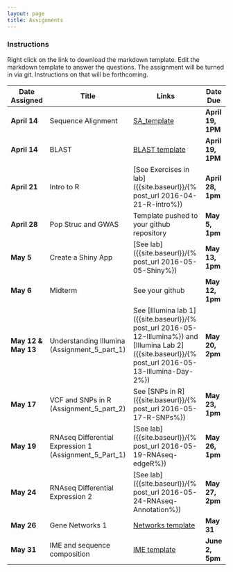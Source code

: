 ```yaml
---
layout: page
title: Assignments
---
```


### Instructions

Right click on the link to download the markdown template.  Edit the markdown template to answer the questions.  The assignment will be turned in via git.  Instructions on that will be forthcoming.

| Date Assigned | Title              | Links                                        | Date Due       |
|---------------|--------------------|----------------------------------------------|----------------|
| __April 14__  | Sequence Alignment | [SA_template](Assignment_1.5_SA_template.md) | __April 19, 1PM__  |
| __April 14__  | BLAST              | [BLAST template](assignment2-worksheet.md)   | __April 19, 1PM__  |
| __April 21__  | Intro to R         | [See Exercises in lab]({{site.baseurl}}/{% post_url 2016-04-21-R-intro%}) | __April 28, 1pm__  |
| __April 28__  | Pop Struc and GWAS | Template pushed to your github repository    | __May 5, 1pm__ |
| __May 5__       | Create a Shiny App | [See lab]({{site.baseurl}}/{% post_url 2016-05-05-Shiny%}) | __May 13, 1pm__ |
| __May 6__     | Midterm             | See your github                             | __May 12, 1pm__ |
| __May 12 & May 13__ | Understanding Illumina (Assignment_5_part_1)| See [Illumina lab 1]({{site.baseurl}}/{% post_url 2016-05-12-Illumina%}) and [Illumina Lab 2]({{site.baseurl}}/{% post_url 2016-05-13-Illumina-Day-2%})  | __May 20, 2pm__ |
| __May 17__ | VCF and SNPs in R (Assignment_5_part_2)| See [SNPs in R]({{site.baseurl}}/{% post_url 2016-05-17-R-SNPs%}) | __May 23, 1pm__ |
| __May 19__       | RNAseq Differential Expression 1 (Assignment_5_Part_1) | [See lab]({{site.baseurl}}/{% post_url 2016-05-19-RNAseq-edgeR%}) | __May 26, 1pm__ |
| __May 24__       | RNAseq Differential Expression 2 |  [See lab]({{site.baseurl}}/{% post_url 2016-05-24-RNAseq-Annotation%})| __May 27, 2pm__ |
| __May 26__       | Gene Networks 1 | [Networks template](Assignment_7_template.Rmd)          | __May 31__ |
| __May 31__       | IME and sequence composition | [IME template](Assignment_8_template.md)          | __June 2, 5pm__ |
